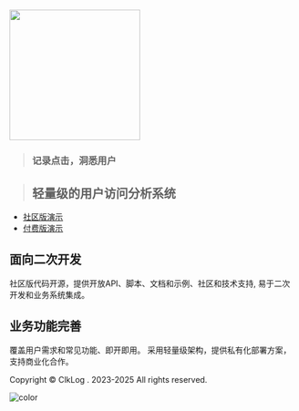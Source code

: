 <!-- _coverpage.md -->
# <a href="/#/introduce"><div class="logo"><img title="" src="/assets/imgs/logo1.png" alt="" data-align="center" width="229"></div></a>
>
> ### 记录点击，洞悉用户
>

>
>
>
> ## **轻量级的用户访问分析系统**

<!-- <div class="entry">

- [产品介绍](/introduce.md)  

</div> -->
<div class="entry demo">

- <a href="https://demo.clklog.com" target="_blank" rel="noopener" id="demo">社区版演示</a>
- <a href="https://pro.clklog.com/" target="_blank" rel="noopener" id="pro">付费版演示</a>

</div>
<div class="features"><div class="feature"><h2>面向二次开发</h2> <p>社区版代码开源，提供开放API、脚本、文档和示例、社区和技术支持, 易于二次开发和业务系统集成。</p></div><div class="feature"><h2>业务功能完善</h2> <p>覆盖用户需求和常见功能、即开即用。 采用轻量级架构，提供私有化部署方案，支持商业化合作。</p></div></div>

<!-- background image -->

<!-- ![](_media/bg.png) -->

<!-- background color -->
<div class="copyright"> Copyright © ClkLog . 2023-2025 All rights reserved.</div>

![color](#fff)
